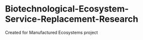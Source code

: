 # Biotechnological-Ecosystem-Service-Replacement-Research
Created for Manufactured Ecosystems project
